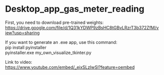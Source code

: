 # Desktop_app_gas_meter_reading
First, you need to download pre-trained weights: <br>
https://drive.google.com/file/d/1Q31kYDWP9zBsHC8tGBvLRzrT3b372ZfM/view?usp=sharing

If you want to generate an .exe app, use this command: <br>
pip install pyinstaller <br>
pyinstaller.exe my_own_visualize_tkinter.py <br>

Link to video: <br>
https://www.youtube.com/embed/_eixSLzIwSI?feature=oembed
